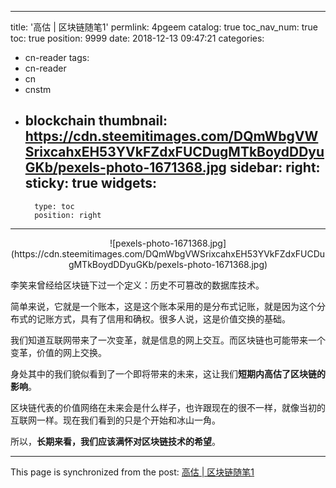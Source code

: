 
---
title: '高估 | 区块链随笔1'
permlink: 4pgeem
catalog: true
toc_nav_num: true
toc: true
position: 9999
date: 2018-12-13 09:47:21
categories:
- cn-reader
tags:
- cn-reader
- cn
- cnstm
- blockchain
thumbnail: https://cdn.steemitimages.com/DQmWbgVWSrixcahxEH53YVkFZdxFUCDugMTkBoydDDyuGKb/pexels-photo-1671368.jpg
sidebar:
    right:
        sticky: true
widgets:
    -
        type: toc
        position: right
---


<center>![pexels-photo-1671368.jpg](https://cdn.steemitimages.com/DQmWbgVWSrixcahxEH53YVkFZdxFUCDugMTkBoydDDyuGKb/pexels-photo-1671368.jpg)</center>

李笑来曾经给区块链下过一个定义：历史不可篡改的数据库技术。

简单来说，它就是一个账本，这是这个账本采用的是分布式记账，就是因为这个分布式的记账方式，具有了信用和确权。很多人说，这是价值交换的基础。

我们知道互联网带来了一次变革，就是信息的网上交互。而区块链也可能带来一个变革，价值的网上交换。

身处其中的我们貌似看到了一个即将带来的未来，这让我们**短期内高估了区块链的影响**。

区块链代表的价值网络在未来会是什么样子，也许跟现在的很不一样，就像当初的互联网一样。现在我们看到的只是个开始和冰山一角。

所以，**长期来看，我们应该满怀对区块链技术的希望**。

- - -

This page is synchronized from the post: [高估 | 区块链随笔1](https://steemit.com/@yellowbird/4pgeem)
